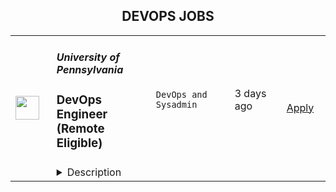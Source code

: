 <div align="center"><h2>DEVOPS JOBS</h2></div><table><tr>
                <td width="100" height="100" rowspan="2">
                    <img src="https://wwr-pro.s3.amazonaws.com/logos/0081/9143/logo.gif" width="38px" height="auto">
                </td>
                <td width="300">
                    <h5>University of Pennsylvania</h5>
                    <h3> DevOps Engineer (Remote Eligible)</h3>
                </td>
                <td width="300">
                    <code>DevOps and Sysadmin</code>
                </td>
                <td width="200">
                <text>3 days ago</text>
                </td>
                <td width="100" rowspan="2">
                <a href="https://weworkremotely.com/remote-jobs/university-of-pennsylvania-devops-engineer-remote-eligible" align="right" target="_blank">Apply</a>
                </td>
            </tr>
            <tr>
                <td colspan="3">
                <details><summary>Description</summary>
                <img src="https://we-work-remotely.imgix.net/logos/0081/9143/logo.gif?ixlib=rails-4.0.0&w=50&h=50&dpr=2&fit=fill&auto=compress" />

<p>
  <strong>Headquarters:</strong> Philadelphia, PA
    <br /><strong>URL:</strong> <a href="https://www.upenn.edu/">https://www.upenn.edu/</a>
</p>

<div><strong>DevOps Engineer (Remote Eligible)</strong></div><div> </div><div><strong>University Overview</strong></div><div> </div><div>The University of Pennsylvania, the largest private employer in Philadelphia, is a world-renowned leader in education, research, and innovation. This historic, Ivy League school consistently ranks among the top 10 universities in the annual U.S. News &amp; World Report survey. Penn has 12 highly-regarded schools that provide opportunities for undergraduate, graduate and continuing education, all influenced by Penn's distinctive interdisciplinary approach to scholarship and learning. As an employer Penn has been ranked nationally on many occasions with the most recent award from Forbes who named Penn one of America's Best Employers By State in 2021.</div><div> </div><div>Penn offers a unique working environment within the city of Philadelphia. The University is situated on a beautiful urban campus, with easy access to a range of educational, cultural, and recreational activities. With its historical significance and landmarks, lively cultural offerings, and wide variety of atmospheres, Philadelphia is the perfect place to call home for work and play.</div><div> </div><div>The University offers a competitive benefits package that includes excellent healthcare and tuition benefits for employees and their families, generous retirement benefits, a wide variety of professional development opportunities, supportive work and family benefits, a wealth of health and wellness programs and resources, and much more.</div><div> </div><div>COVID-19 vaccination is a requirement for all positions at the University of Pennsylvania. New hires are expected to be fully vaccinated before beginning work at the University. For more information about Penn's vaccine requirements, visit the https://coronavirus.upenn.edu/ for the latest information.</div><div> </div><div><strong>Posted Job Title</strong></div><div>DevOps Engineer (Remote Eligible)</div><div> </div><div><strong>Job Profile Title</strong></div><div>Application Developer C</div><div> </div><div><strong>Job Description Summary</strong></div><div>The DevOps engineer has responsibility for the planning, development, and support of a layer of infrastructure that allows the library to package, deploy, monitor, and maintain applications that are developed from scratch at the library or that are our local customizations of open-source software like Samvera and Blacklight. This work requires close collaboration with developers, digital projects staff, and sysadmins, because the DevOps Engineer will create systems and processes to deliver software prepared by developers to hardware managed by sysadmins, entailing responsibility for a distinct, emerging layer of technical infrastructure.</div><div> </div><div><strong>Job Description</strong></div><div> </div><div><strong>Duties:</strong></div><div> </div><div>The DevOps Engineer will:</div><div> </div><div>• Collaborate with developers, the core services team, and an incumbent peer DevOps Engineer to organize and promote high-quality releases of library applications to production.</div><div>• Research, plan, introduce, and maintain processes for continuous integration, automated builds, more frequent deployments, application monitoring, and other practices that will improve quality and efficiency.</div><div>• Plan and implement robust development and production environments.</div><div>• Test, troubleshoot, and upgrade systems and services to ensure high uptime/availability of library applications.</div><div>• Serve as administrator and point of contact for cloud services on behalf of developers, digital projects staff, sysadmins, and stakeholders (currently primarily AWS S3 and Glacier storage, Digital Ocean).</div><div>• Participate in best practices such as integration testing, tracking QA process, and coordinating UA testing.</div><div> </div><div><strong>Qualifications:</strong></div><div> </div><div>Bachelor's degree and a minimum of 1-2 years of experience, or an equivalent combination of education and experience, are required. Demonstrated experience developing, managing, and deploying Docker images is essential. Experience with Linux systems and a programming language like Bash, Python, or Ruby is required.</div><div> </div><div><strong>Preferred Qualifications:</strong></div><div> </div><div>• Experience with container orchestration tools (e.g. Docker Swarm, Kubernetes, etc.).</div><div>• Experience with configuration management and Infrastructure as Code (IaC) tools, such as Ansible and Terraform.</div><div>• Proficient with continuous integration and continuous deployment frameworks, such as GitLab CI/CD, CircleCI, or GitHub Actions.</div><div>• Experience with distributed version control systems, such as Git, for code management.</div><div>• Understanding of system and/or microservices architectures.</div><div>• Familiarity with software development life cycle processes.</div><div>• Experience in a library or higher education environment preferred.</div><div> </div><div><strong>Application Requirement:</strong></div><div> </div><div>A Resume/CV are required to be considered for this position. Please upload your Resume/CV; multiple documents are allowed.</div><div> </div><div><strong>Budgeted Pay Range:</strong></div><div> </div><div>$70-80K commensurate with education and experience.</div><div> </div><div><strong>Job Location - City, State</strong></div><div>Philadelphia, Pennsylvania</div><div>
<strong>Remote Eligible</strong> - This position is eligible for a fully remote schedule with all work performed remotely. (Note: Only salaried (i.e., exempt), non-temporary positions are eligible for remote work outside the tri-state area (Pennsylvania, New Jersey and Delaware.)</div><div> </div><div><strong>Department / School</strong></div><div>University Library</div><div> </div><div><strong>Pay Range</strong></div><div>$51,824.00 - $109,535.33</div><div>Salary offers are made based on the candidate's qualifications, experience, skills, and education as they directly relate to the requirements of the position, as well as internal and market factors and grade profile.</div><div> </div><div><strong>Affirmative Action Statement</strong></div><div>Penn adheres to a policy that prohibits discrimination on the basis of race, color, sex, sexual orientation, gender identity, religion, creed, national or ethnic origin, citizenship status, age, disability, veteran status, or any other legally protected class.</div><div> </div><div><strong>Special Requirements</strong></div><div>Background check required after a conditional job offer is made. Consideration of the background check will be tailored to the requirements of the job.</div><div> </div><div><strong>University Benefits</strong></div><div> </div><div>• <strong>Health, Life, and Flexible Spending Accounts</strong>: Penn offers comprehensive medical, prescription, behavioral health, dental, vision, and life insurance benefits to protect you and your family's health and welfare. You can also use flexible spending accounts to pay for eligible health care and dependent care expenses with pre-tax dollars.</div><div> </div><div>• <strong>Tuition</strong>: Take advantage of Penn's exceptional tuition benefits. You, your spouse, and your dependent children can get tuition assistance here at Penn. Your dependent children are also eligible for tuition assistance at other institutions.</div><div> </div><div>• <strong>Retirement:</strong> Penn offers generous retirement plans to help you save for your future. Penn's Basic, Matching, and Supplemental retirement plans allow you to save for retirement on a pre-tax or Roth basis. Choose from a wide variety of investment options through TIAA and Vanguard.</div><div> </div><div>• <strong>Time Away from Work:</strong> Penn provides you with a substantial amount of time away from work during the course of the year. This allows you to relax, take vacations, attend to personal affairs, recover from illness or injury, spend time with family—whatever your personal needs may be.</div><div> </div><div>• <strong>Long-Term Care Insurance:</strong> In partnership with Genworth Financial, Penn offers faculty and staff (and your eligible family members) long-term care insurance to help you cover some of the costs of long-term care services received at home, in the community or in a nursing facility. If you apply when you're newly hired, you won't have to provide proof of good health or be subject to underwriting requirements. Eligible family members must always provide proof of good health and are subject to underwriting.</div><div> </div><div>• <strong>Wellness and Work-life Resources</strong>: Penn is committed to supporting our faculty and staff as they balance the competing demands of work and personal life. That's why we offer a wide variety of programs and resources to help you care for your health, your family, and your work-life balance.</div><div> </div><div>• <strong>Professional and Personal Development:</strong> Penn provides an array of resources to help you advance yourself personally and professionally.</div><div> </div><div>• <strong>University Resources:</strong> As a member of the Penn community, you have access to a wide range of University resources as well as cultural and recreational activities. Take advantage of the University's libraries and athletic facilities, or visit our arboretum and art galleries. There's always something going on at Penn, whether it's a new exhibit at the Penn Museum, the latest music or theater presentation at the Annenberg Center, or the Penn Relays at Franklin Field to name just a few examples. As a member of the Penn community, you're right in the middle of the excitement—and you and your family can enjoy many of these activities for free.</div><div> </div><div>• <strong>Discounts and Special Services</strong>: From arts and entertainment to transportation and mortgages, you'll find great deals for University faculty and staff. Not only do Penn arts and cultural centers and museums offer free and discounted admission and memberships to faculty and staff. You can also enjoy substantial savings on other goods and services such as new cars from Ford and General Motors, cellular phone service plans, movie tickets, and admission to theme parks.</div><div> </div><div>• <strong>Flexible Work Hours:</strong> Flexible work options offer creative approaches for completing work while promoting balance between work and personal commitments. These approaches involve use of non-traditional work hours, locations, and/or job structures.</div><div> </div><div>• <strong>Penn Home Ownership Services:</strong> Penn offers a forgivable loan for eligible employees interested in buying a home or currently residing in West Philadelphia, which can be used for closing costs or home improvements.</div><div> </div><div>• <strong>Adoption Assistance:</strong> Penn will reimburse eligible employees on qualified expenses in connection with the legal adoption of an eligible child, such as travel or court fees, for up to two adoptions in your household.</div><div> </div><div>​</div><div> </div><div>To learn more, please visit: https://www.hr.upenn.edu/PennHR/benefits-pay</div><div> </div><div><strong>To apply, visit https://apptrkr.com/3494283</strong></div><div> </div><div>Copyright ©2022 Jobelephant.com Inc. All rights reserved.</div><div> </div><div>https://www.jobelephant.com/</div>

<p><strong>To apply:</strong> <a href="https://weworkremotely.com/remote-jobs/university-of-pennsylvania-devops-engineer-remote-eligible">https://weworkremotely.com/remote-jobs/university-of-pennsylvania-devops-engineer-remote-eligible</a></p>

                </details>
                </td>
            </tr></table>